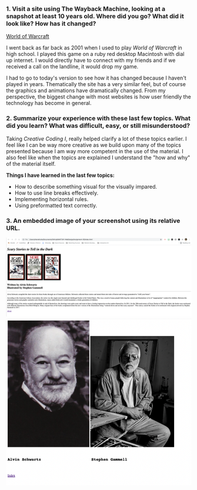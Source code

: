 ### 1. Visit a site using The Wayback Machine, looking at a snapshot at least 10 years old. Where did you go? What did it look like? How has it changed?

[World of Warcraft](http://us.battle.net/wow/en/new-site)

I went back as far back as 2001 when I used to play <i>World of Warcraft</i> in high school.  I played this game on a ruby red desktop Macintosh with dial up internet.  I would directly have to connect with my friends and if we received a call on the landline, it would drop my game.
</p>

I had to go to today's version to see how it has changed because I haven't played in years.  Thematically the site has a very similar feel, but of course the graphics and animations have dramatically changed.  From my perspective, the biggest change with most websites is how user friendly the technology has become in general.

### 2. Summarize your experience with these last few topics. What did you learn? What was difficult, easy, or still misunderstood?

Taking <i>Creative Coding I</i>, really helped clarify a lot of these topics earlier.  I feel like I can be way more creative as we build upon many of the topics presented because I am way more competent in the use of the material.  I also feel like when the topics are explained I understand the "how and why" of the material itself.

<b>Things I have learned in the last few topics:</b>
* How to describe something visual for the visually impared.
* How to use line breaks effectively.
* Implementing horizontal rules.
* Using preformatted text correctly.

### 3. An embedded image of your screenshot using its relative URL.

<img src="./images/indexScreenShot.png" />
<img src="./images/aboutScreenShot.png" />
